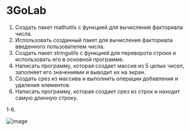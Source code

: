 # 3GoLab
1. Создать пакет mathutils с функцией для вычисления факториала числа.
2. Использовать созданный пакет для вычисления факториала введенного пользователем числа.
3. Создать пакет stringutils с функцией для переворота строки и использовать его в основной программе.
4. Написать программу, которая создает массив из 5 целых чисел, заполняет его значениями и выводит их на экран.
5. Создать срез из массива и выполнить операции добавления и удаления элементов.
6. Написать программу, которая создает срез из строк и находит самую длинную строку.

1-6.

![image](https://github.com/user-attachments/assets/11b4b76d-34a5-457c-bf51-8e5b79ef8fc8)
